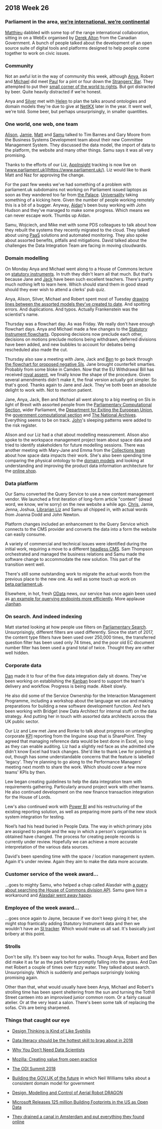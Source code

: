 ## 2018 Week 26

### Parliament in the area, [we’re international, we’re continental](https://www.youtube.com/watch?v=pNfHoPIxhXM&t=1m9s)

[Matthieu](https://twitter.com/cognithive) dabbled with some top of the range  international collaboration, sitting in on a WebEx organised by [Derek Alton](https://twitter.com/DerekAlton) from the Canadian Government. A bunch of people talked about the development of an open source suite of digital tools and platforms designed to help people come together to work on civic issues.

### Community

Not an awful lot in the way of community this week, although [Anya](https://twitter.com/bitten_), Robert and [Michael](https://twitter.com/fantasticlife) did meet [Paul](https://twitter.com/psd) for a pint or four down the [Strangers' Bar](https://en.wikipedia.org/wiki/Strangers%27_Bar). They attempted to put their [small corner of the world to rights](https://twitter.com/fantasticlife/status/1011714343979945984). But got distracted by beer. Quite heavily distracted if we're honest.

Anya and [Silver](https://twitter.com/silveroliver) met with [Helen](https://twitter.com/octodude) to plan the talks around ontologies and domain models they're due to give at [NetIKX](http://www.netikx.org/) later in the year. It went well, we're told. Some beer, but perhaps unsurprisingly, in smaller quantities.

### One world, one web, one team

[Alison](https://twitter.com/oliala), [Jamie](https://twitter.com/oddtype), [Matt](https://twitter.com/mattrayner) and [Samu](https://twitter.com/langsamu) talked to Tim Barnes and Gary Moore from the Business Systems Development team about their new Committee Management System. They discussed the data model, the import of data to the platform, the website and many other things. Samu says it was all very promising.

Thanks to the efforts of our Liz, [AppInsight](https://docs.microsoft.com/en-us/azure/application-insights/app-insights-overview) tracking is now live on [www.parliament.uk](https://www.parliament.uk/). Liz would like to thank Matt and Naz for approving the change.

For the past few weeks we've had something of a problem with parliament.uk subdomains not working on Parliament issued laptops as soon as they wandered too far from [the Palace](https://en.wikipedia.org/wiki/Palace_of_Westminster). [Universality](https://technologyvoice.com/2010/11/23/tim-berners-lee-three-principles-of-the-web-universality-decentralisation-and-separation/) taking something of a kicking here. Given the number of people working remotely this is a bit of a bugger. Anyway, [Aidan](https://twitter.com/aidan_morgan)'s been busy working with John Hudson and they've managed to make some progress. Which means we can never escape work. Thumbs up Aidan.

Samu, Wojciech, and Mike met with some PDS colleagues to talk about how they rebuilt the systems they recently migrated to the cloud. They talked about using [PaaS](https://en.wikipedia.org/wiki/Platform_as_a_service) solutions and automated monitoring. They also spoke about assorted benefits, pitfalls and mitigations. David talked about the challenges the Data Integration Team are facing in moving cloudwards.

### Domain modelling

On Monday Anya and Michael went along to a House of Commons lecture on [statutory instruments](https://en.wikipedia.org/wiki/Statutory_instrument_(UK)). In truth they didn't learn all that much. But that's because Jane and [Jack](https://twitter.com/jackpdent) have been such excellent teachers. There's pretty much nothing left to learn here. Which should stand them in good stead should they ever wish to attend a clerks' pub quiz.

Anya, Alison, Silver, Michael and Robert spent most of Tuesday [drawing lines between the assorted models they've created to date](https://twitter.com/fantasticlife/status/1011602653208612865). And spotting errors. And duplications. And typos. Actually Frankenstein was the scientist's name.

Thursday was a flowchart day. As was Friday. We really don't have enough flowchart days. Anya and Michael made a few changes to the [Statutory Instrument flowcharts](https://ukparliament.github.io/ontologies/procedure/procedure-ontology.html#examples). Opposing decisions now preclude each other, decisions on motions preclude motions being withdrawn, deferred divisions have been added, and new bubbles to account for debates being rescheduled also made the cut.

Thursday also saw a meeting with Jane, Jack and [Ben](https://twitter.com/benwoodhams) to go back through [the flowchart for proposed negative SIs](https://github.com/ukparliament/ontologies/blob/master/procedure/proposed-negative-sis/proposed-negative-sis.pdf). Jane brought counterfeit smarties. Probably from some bloke in Camden. Now that the EU Withdrawal Bill has received [royal assent](https://en.wikipedia.org/wiki/Royal_assent), we finally know the shape of the procedure. Given several amendments didn't make it, the final version actually got simpler. So that's good. Thanks again to Jane and Jack. They've both been an absolute delight to work with. Not to mention patient.

Jane, Anya, Jack, Ben and Michael all went along to a big meeting on SIs in light of Brexit with assorted people from the [Parliamentary Computational Section](https://pds.blog.parliament.uk/), wider Parliament, the [Department for Exiting the European Union](https://www.gov.uk/government/organisations/department-for-exiting-the-european-union), the [government computational section](https://gds.blog.gov.uk/) and [The National Archives](http://www.nationalarchives.gov.uk/). Everything seems to be on track. [John](https://twitter.com/johnlsheridan)'s sleeping patterns were added to the risk register.

Alison and our Liz had a chat about modelling measurement. Alison also spoke to the workspace management project team about space data and tried to identify stakeholders for future modelling sessions. There was another meeting with Mary-Jane and Emma from the [Collections team](https://www.parliament.uk/about/art-in-parliament/collection-administration/) about how space data impacts their work. She's also been spending time comparing the physical ontology to the [domain models](https://ukparliament.github.io/ontologies/) and looking at understanding and improving the product data information architecture for the [online shop](https://www.shop.parliament.uk/).

### Data platform

Our Samu converted the Query Service to use a new content management vendor. We launched a first iteration of long-form article "content" (dread word, we know, we're sorry) on the new website a while ago. [Chris](https://twitter.com/chrisalcockdev), Jamie, Jenna, Joshua, [Librarian Liz](https://twitter.com/greensideknits) and Samu all chipped in, with actual words from Joanna Dodd and John Newton.

Platform changes included an enhancement to the Query Service which connects to the CMS provider and converts the data into a form the website can easily consume. 


A variety of commercial and technical issues were identified during the initial work, requiring a move to a different [headless CMS](https://en.wikipedia.org/wiki/Headless_CMS). Sam Thompson orchestrated and managed the business relations and Samu made the software change to accommodate the new solution. This part of the transition went well.

There's still some outstanding work to migrate the actual words from the previous place to the new one. As well as some touch up work on [beta.parliament.uk](https://beta.parliament.uk/).

Elsewhere, in hot, fresh [OData](http://www.odata.org/) news, our service has once again been used as [an example for querying endpoints more efficiently](https://blog.crossjoin.co.uk/2018/06/27/odata-performance-power-bi/). More applause [Jianhan](https://twitter.com/jianhanzhu).


### On search. And indeed indexing

Matt started looking at how people use filters on [Parliamentary Search](http://search-material.parliament.uk/). Unsurprisingly, different filters are used differently. Since the start of 2017, the content type filters have been used over 250,000 times, the transferred question filter has been used only 74 times, and the poor old EC document number filter has been used a grand total of twice. Thought they are rather well hidden.

### Corporate data

[Dan](https://twitter.com/dasbarrett) made it to four of the five data integration daily sit downs. They've been working on establishing the [Kanban](https://en.wikipedia.org/wiki/Kanban) board to support the team's delivery and workflow. Progress is being made. Albeit slowly.

He also did some of the Service Ownership for the Interaction Management Programme, including a workshop about the language we use and making preparations for building a new software development function. And he’s been working with Bridget (new Data Architect for internal stuff) on the data strategy. And putting her in touch with assorted data architects across the UK public sector.

Our Liz and Lew met Jane and Ronke to talk about progress on untangling corporate [KPI](https://en.wikipedia.org/wiki/Performance_indicator) reporting from the linguine soup that is SharePoint. They agreed that managing reference data would be best done in Excel, so long as they can enable auditing. Liz had a slightly red face as she admitted she didn't know Excel had track changes. She'd like to thank Lew for pointing it out, though has some understandable concerns that the feature is labelled 'legacy'. They're planning to go along to the Performance Managers' meeting next month to share the work. Which should cover a few more teams' KPIs by then.

Lew began creating guidelines to help the data integration team with requirements gathering. Particularly around project work with other teams. He also continued development on the new finance transaction integration for the House of Lords.

Lew's also continued work with [Power BI](https://en.wikipedia.org/wiki/Power_BI) and his restructuring of the existing reporting solution, as well as preparing more parts of the new stock system integration for testing.

Noel’s had his head buried in People Data. The way in which primary jobs are assigned to people and the way in which a person's organisation is obtained have changed. The process for creating people records is currently under review. Hopefully we can achieve a more accurate interpretation of the various data sources.

David's been spending time with the space / location management system. Again it's under review. Again they aim to make the data more accurate. 

### Customer service of the week award...

...goes to mighty Samu, who helped a chap called Alasdair with [a query about searching the House of Commons division API](https://twitter.com/langsamu/status/1012322076517117952). Samu gave him a workaround and [Alasdair went away happy](https://twitter.com/Hulavoo/status/1012336350807384065).

### Employee of the week award...

...goes once again to Jayne, because if we don't keep giving it her, she might stop frantically adding Statutory Instrument data and then we wouldn't have an [SI tracker](https://beta.parliament.uk/statutory-instruments). Which would make us all sad. It's basically just bribery at this point.

### Strolls

Don't be silly. It's been way too hot for walks. Though Anya, Robert and Ben did make it as far as the park before promptly falling into the grass. And Dan met Robert a couple of times over fizzy water. They talked about search. Unsurprisingly. Which is suddenly and perhaps surprisingly looking promising again.

Other than that, what would usually have been Anya, Michael and Robert's strolling time has been spent sheltering from the sun and turning the Tothill Street canteen into an improvised junior common room. Or a fairly casual atelier. Or at the very least a salon. There's been some talk of replacing the sofas. CVs are being sharpened.

### Things that caught our eye

* [Design Thinking is Kind of Like Syphilis](https://medium.com/@sts_news/design-thinking-is-kind-of-like-syphilis-its-contagious-and-rots-your-brains-842ed078af29)

* [Data literacy should be the hottest skill to brag about in 2018](https://www.dataiq.co.uk/blog/data-literacy-should-be-hottest-skill-brag-about-2018)

* [Why You Don’t Need Data Scientists](https://medium.com/@kurtcagle/why-you-dont-need-data-scientists-a9654cc9f0e4)

* [Mozilla: Creating value from open practice](https://medium.com/mozilla-open-innovation/a-framework-of-open-practices-9a17fe1645a3)

* [The ODI Summit 2018](https://theodi.org/event/odi-summit-2018/)

* [Building the GOV.UK of the future](https://gds.blog.gov.uk/2018/06/27/building-the-gov-uk-of-the-future/) in which Neil Williams talks about a consistent domain model for government

* [Design, Modelling and Control of Aerial Robot DRAGON](https://www.youtube.com/watch?v=zMi5v2KznU4)

* [Microsoft Releases 125 million Building Footprints in the US as Open Data](https://blogs.bing.com/maps/2018-06/microsoft-releases-125-million-building-footprints-in-the-us-as-open-data/)

* [They drained a canal in Amsterdam and put everything they found online](https://belowthesurface.amsterdam/en/vondsten)